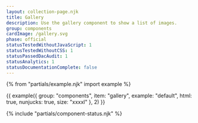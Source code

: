 ```yaml
---
layout: collection-page.njk
title: Gallery
description: Use the gallery component to show a list of images.
group: components
cardImage: /gallery.svg
phase: official
statusTestedWithoutJavaScript: 1
statusTestedWithoutCSS: 1
statusPassedDacAudit: 1
statusAnalytics: 1
statusDocumentationComplete: false
---
```


{% from "partials/example.njk" import example %}

{{ example({ group: "components", item: "gallery", example: "default", html: true, nunjucks: true, size: "xxxxl" }, 2) }}

{% include "partials/component-status.njk" %}
